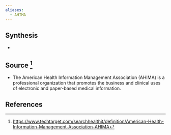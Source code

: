 ```yaml
---
aliases:
  - AHIMA
---
```

## Synthesis
- 
## Source [^1]
- The American Health Information Management Association (AHIMA) is a professional organization that promotes the business and clinical uses of electronic and paper-based medical information.
## References

[^1]: https://www.techtarget.com/searchhealthit/definition/American-Health-Information-Management-Association-AHIMA